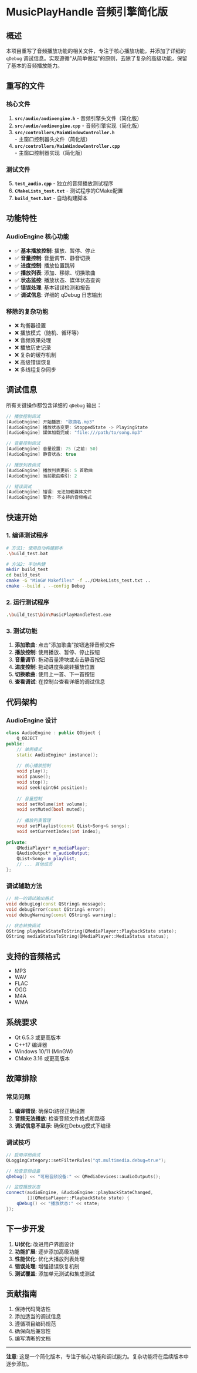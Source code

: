 # MusicPlayHandle 音频引擎简化版

## 概述

本项目重写了音频播放功能的相关文件，专注于核心播放功能，并添加了详细的 `qDebug` 调试信息。实现遵循"从简单做起"的原则，去除了复杂的高级功能，保留了基本的音频播放能力。

## 重写的文件

### 核心文件
1. **`src/audio/audioengine.h`** - 音频引擎头文件（简化版）
2. **`src/audio/audioengine.cpp`** - 音频引擎实现（简化版）
3. **`src/controllers/MainWindowController.h`** - 主窗口控制器头文件（简化版）
4. **`src/controllers/MainWindowController.cpp`** - 主窗口控制器实现（简化版）

### 测试文件
5. **`test_audio.cpp`** - 独立的音频播放测试程序
6. **`CMakeLists_test.txt`** - 测试程序的CMake配置
7. **`build_test.bat`** - 自动构建脚本

## 功能特性

### AudioEngine 核心功能
- ✅ **基本播放控制**: 播放、暂停、停止
- ✅ **音量控制**: 音量调节、静音切换
- ✅ **进度控制**: 播放位置跳转
- ✅ **播放列表**: 添加、移除、切换歌曲
- ✅ **状态监控**: 播放状态、媒体状态查询
- ✅ **错误处理**: 基本错误检测和报告
- ✅ **调试信息**: 详细的 qDebug 日志输出

### 移除的复杂功能
- ❌ 均衡器设置
- ❌ 播放模式（随机、循环等）
- ❌ 音频效果处理
- ❌ 播放历史记录
- ❌ 复杂的缓存机制
- ❌ 高级错误恢复
- ❌ 多线程复杂同步

## 调试信息

所有关键操作都包含详细的 `qDebug` 输出：

```cpp
// 播放控制调试
[AudioEngine] 开始播放: "歌曲名.mp3"
[AudioEngine] 播放状态变更: StoppedState -> PlayingState
[AudioEngine] 媒体加载完成: "file:///path/to/song.mp3"

// 音量控制调试
[AudioEngine] 音量设置: 75 (之前: 50)
[AudioEngine] 静音状态: true

// 播放列表调试
[AudioEngine] 播放列表更新: 5 首歌曲
[AudioEngine] 当前歌曲索引: 2

// 错误调试
[AudioEngine] 错误: 无法加载媒体文件
[AudioEngine] 警告: 不支持的音频格式
```

## 快速开始

### 1. 编译测试程序

```bash
# 方法1: 使用自动构建脚本
.\build_test.bat

# 方法2: 手动构建
mkdir build_test
cd build_test
cmake -G "MinGW Makefiles" -f ../CMakeLists_test.txt ..
cmake --build . --config Debug
```

### 2. 运行测试程序

```bash
.\build_test\bin\MusicPlayHandleTest.exe
```

### 3. 测试功能

1. **添加歌曲**: 点击"添加歌曲"按钮选择音频文件
2. **播放控制**: 使用播放、暂停、停止按钮
3. **音量调节**: 拖动音量滑块或点击静音按钮
4. **进度控制**: 拖动进度条跳转播放位置
5. **切换歌曲**: 使用上一首、下一首按钮
6. **查看调试**: 在控制台查看详细的调试信息

## 代码架构

### AudioEngine 设计

```cpp
class AudioEngine : public QObject {
    Q_OBJECT
public:
    // 单例模式
    static AudioEngine* instance();
    
    // 核心播放控制
    void play();
    void pause();
    void stop();
    void seek(qint64 position);
    
    // 音量控制
    void setVolume(int volume);
    void setMuted(bool muted);
    
    // 播放列表管理
    void setPlaylist(const QList<Song>& songs);
    void setCurrentIndex(int index);
    
private:
    QMediaPlayer* m_mediaPlayer;
    QAudioOutput* m_audioOutput;
    QList<Song> m_playlist;
    // ... 其他成员
};
```

### 调试辅助方法

```cpp
// 统一的调试输出格式
void debugLog(const QString& message);
void debugError(const QString& error);
void debugWarning(const QString& warning);

// 状态转换调试
QString playbackStateToString(QMediaPlayer::PlaybackState state);
QString mediaStatusToString(QMediaPlayer::MediaStatus status);
```

## 支持的音频格式

- MP3
- WAV
- FLAC
- OGG
- M4A
- WMA

## 系统要求

- Qt 6.5.3 或更高版本
- C++17 编译器
- Windows 10/11 (MinGW)
- CMake 3.16 或更高版本

## 故障排除

### 常见问题

1. **编译错误**: 确保Qt路径正确设置
2. **音频无法播放**: 检查音频文件格式和路径
3. **调试信息不显示**: 确保在Debug模式下编译

### 调试技巧

```cpp
// 启用详细调试
QLoggingCategory::setFilterRules("qt.multimedia.debug=true");

// 检查音频设备
qDebug() << "可用音频设备:" << QMediaDevices::audioOutputs();

// 监控播放状态
connect(audioEngine, &AudioEngine::playbackStateChanged, 
        [](QMediaPlayer::PlaybackState state) {
    qDebug() << "播放状态:" << state;
});
```

## 下一步开发

1. **UI优化**: 改进用户界面设计
2. **功能扩展**: 逐步添加高级功能
3. **性能优化**: 优化大播放列表处理
4. **错误处理**: 增强错误恢复机制
5. **测试覆盖**: 添加单元测试和集成测试

## 贡献指南

1. 保持代码简洁性
2. 添加适当的调试信息
3. 遵循项目编码规范
4. 确保向后兼容性
5. 编写清晰的文档

---

**注意**: 这是一个简化版本，专注于核心功能和调试能力。复杂功能将在后续版本中逐步添加。